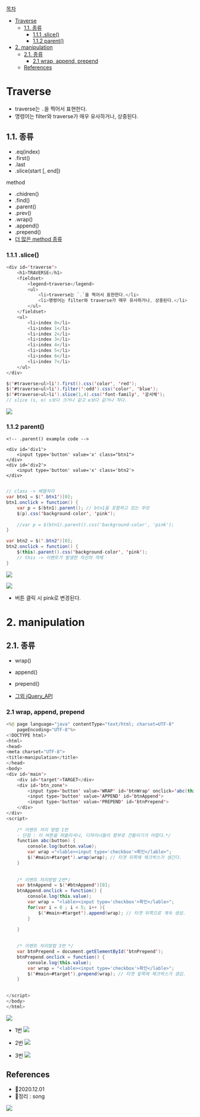 [목차](#목차)
- [Traverse](#traverse)
	- [1.1. 종류](#11-종류)
		- [1.1.1 .slice()](#111-slice)
		- [1.1.2 parent()](#112-parent)
- [2. manipulation](#2-manipulation)
	- [2.1. 종류](#21-종류)
		- [2.1 wrap, append, prepend](#21-wrap-append-prepend)
	- [References](#references)

# Traverse
- traverse는 `.`을 찍어서 표현한다.
- 명령어는 filter와 traverse가 매우 유사하거나, 상중된다.

## 1.1. 종류

- .eq(index)
- .first()
- .last
- .slice(start [, end])

method
- .chidren()
- .find()
- .parent()
- .prev()
- .wrap()
- .append()
- .prepend()
- [더 많은 method 종류](https://www.w3schools.com/jquery/jquery_ref_traversing.asp)

### 1.1.1 .slice()
```java
<div id='traverse'>
	<h1>TRAVERSE</h1>
	<fieldset>
		<legend>traverse</legend>
		<ul>
			<li>traverse는 `.`을 찍어서 표현한다.</li>
			<li>명령어는 filter와 traverse가 매우 유사하거나, 상중된다.</li>
		</ul>
	</fieldset>
	<ul>
		<li>index 0</li>
		<li>index 1</li>
		<li>index 2</li>
		<li>index 3</li>
		<li>index 4</li>
		<li>index 5</li>
		<li>index 6</li>
		<li>index 7</li>
	</ul>
</div>

```

```java
$('#traverse>ul>li').first().css('color', 'red');
$('#traverse>ul>li').filter(':odd').css('color', 'blue');
$('#traverse>ul>li').slice(1,4).css('font-family', '궁서체'); 
// slice (s, e) s보다 크거나 같고 e보다 같거나 작다.
```
![](https://images.velog.io/images/withcolinsong/post/5864a0df-6e2b-42d1-af73-724fcf6840b7/image.png)

### 1.1.2 parent()
```
<!-- .parent() example code -->

<div id='div1'>
    <input type='button' value='x' class="btn1">
</div>
<div id='div2'>
    <input type='button' value='x' class='btn2'>
</div>
```


```java

// class -> 배열처리
var btn1 = $('.btn1')[0];
btn1.onclick = function() {
	var p = $(btn1).parent(); // btn1을 포함하고 있는 부모
	$(p).css('background-color', 'pink');
	
	//var p = $(btn1).parent().css('background-color', 'pink');
}

var btn2 = $('.btn2')[0];
btn2.onclick = function() {
	$(this).parent().css('background-color', 'pink');
	// this -> 이벤트가 발생한 자신의 객체
}

```

![](https://images.velog.io/images/withcolinsong/post/007176ba-d455-4d65-82a8-6514678a0fb2/image.png)

![](https://images.velog.io/images/withcolinsong/post/96fab207-a7f8-429a-b7f6-e204835c94cc/image.png)
- 버튼 클릭 시  pink로 변경된다.
# 2. manipulation

## 2.1. 종류
- wrap()
- append()
- prepend()

- [그외 jQuery_API](https://api.jquery.com/category/manipulation/)

### 2.1 wrap, append, prepend
```java
<%@ page language="java" contentType="text/html; charset=UTF-8"
    pageEncoding="UTF-8"%>
<!DOCTYPE html>
<html>
<head>
<meta charset="UTF-8">
<title>manipulation</title>
</head>
<body>
<div id='main'>
	<div id='target'>TARGET</div>
	<div id='btn_zone'>
		<input type='button' value='WRAP' id='btnWrap' onclick='abc(this)'> 
		<input type='button' value='APPEND' id='btnAppend'>
		<input type='button' value='PREPEND' id='btnPrepend'>
	</div>
</div>
<script>
	
	/* 이벤트 처리 방법 1번
	- 단점 : 이 버튼을 퍼블리셔나, 디자이너들이 함부로 건들이기가 어렵다.*/
	function abc(button) {
		console.log(button.value);
		var wrap ="<lable><input type='checkbox'>확인</lable>";
	    $('#main>#target').wrap(wrap); // 타겟 뒤쪽에 체크박스가 생긴다.
	}
	
	
	/* 이벤트 처리방법 2번*/
	var btnAppend = $('#btnAppend')[0];
	btnAppend.onclick = function() {
		console.log(this.value);
		var wrap = "<lable><input type='checkbox'>확인</lable>";
		for(var i = 0 ; i < 5; i++ ){
			$('#main>#target').append(wrap); // 타겟 뒤쪽으로 계속 생성.
		}

	}
	
	
	/* 이벤트 처리방법 3번 */
	var btnPrepend = document.getElementById('btnPrepend');
	btnPrepend.onclick = function() {
		console.log(this.value);
		var wrap = "<lable><input type='checkbox'>확인</lable>";
		$('#main>#target').prepend(wrap); // 타겟 앞쪽에 체크박스가 생김.
	}

	
</script>
</body>
</html>
```
![](https://images.velog.io/images/withcolinsong/post/575d8dba-91be-4127-8a65-cd7644b0f6e3/image.png)

- 1번
![](https://images.velog.io/images/withcolinsong/post/bba9167b-4c2c-4365-bcf2-d53b2a749a18/image.png)

- 2번
![](https://images.velog.io/images/withcolinsong/post/96bc8c5d-1840-48c6-92a9-4c6c075da986/image.png)

- 3번
![](https://images.velog.io/images/withcolinsong/post/af0503b0-600a-47d0-8bef-5e7b48e039c5/image.png)

## References
- 🎈2020.12.01
- 🎈정리 : song

![](https://images.velog.io/images/withcolinsong/post/8dc5159f-5174-49f0-8cca-748d6cd38345/image.png)